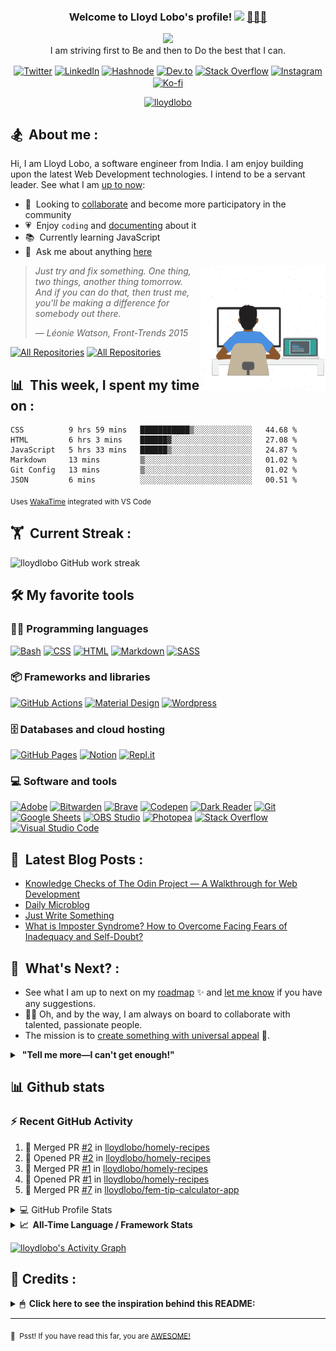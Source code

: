 <h3 align="center">
  Welcome to Lloyd Lobo's profile!
  <a href="https://www.lloydlobo.com/" target="\_blank" ><img src="https://media.giphy.com/media/hvRJCLFzcasrR4ia7z/giphy.gif" width="28"></a>&nbsp;<a href="https://www.lloydlobo.com/" target="\_blank" >👨🏽‍💻 </a>
</h3>

<!-- Typing SVG by DenverCoder1 - https://github.com/DenverCoder1/readme-typing-svg -->
<p align="center">
	<a href="https://www.lloydlobo.com/about"><img src="https://readme-typing-svg.herokuapp.com?lines=I+am+a++Front-end+Developer;I+am+a+Writer;I+am+a+Life-Long+Learner;I+am+a+Psychology+Nerd;I+am+a+Design+Aficionado;I+am+a+Musician;I+am+a+Generalist;I+am+a+Failure;I+am+a+Tree+Hugger+🤣;I+am+a+Misfit;I+am+a+Doggie+and+Kittie+Lover;I+am+a+Nobody;What+am+I?+🤔&font=Fira%20Code&center=true&width=440&height=45&color=2ea043&vCenter=true&size=22&duration=4000"></a>
	</br>
	I am striving first to Be and then to Do the best that I can.

<!-- Social Icons -->
<p align="center">
    <a href="https://twitter.com/thelloydlobo" target="blank"><img align="center" src="https://raw.githubusercontent.com/rahuldkjain/github-profile-readme-generator/master/src/images/icons/Social/twitter.svg" alt="Twitter" title="Follow Lloyd on Twitter" height="30" width="40" /></a>
    <a href="https://linkedin.com/in/thelloydlobo" target="blank"><img align="center" src="https://raw.githubusercontent.com/rahuldkjain/github-profile-readme-generator/master/src/images/icons/Social/linked-in-alt.svg" alt="LinkedIn" title="Connect with Lloyd on LinkedIn" height="30" width="40" /></a>
    <a href="https://lloydlobo.hashnode.dev" target="blank"><img align="center" src="https://cdn.hashnode.com/res/hashnode/image/upload/v1592752137870/scHk9tTaA.png?auto=compress" alt="Hashnode" title="Read articles by Lloyd on Hasnode" height="30" width="30" /></a>
    <a href="https://dev.to/lloydlobo" target="blank"><img align="center" src="https://cdn.jsdelivr.net/npm/simple-icons@3.0.1/icons/dev-dot-to.svg" alt="Dev.to" title="Read articles by Lloyd on Dev.to" height="30" width="40" /></a>
    <a href="https://stackoverflow.com/users/18028557" target="blank"><img align="center" src="https://raw.githubusercontent.com/rahuldkjain/github-profile-readme-generator/master/src/images/icons/Social/stack-overflow.svg" alt="Stack Overflow" title="Read answers and questions by Lloyd on Hasnode" height="30" width="40" /></a>
    <a href="https://instagram.com/thelloydlobo" target="blank"><img align="center" src="https://raw.githubusercontent.com/rahuldkjain/github-profile-readme-generator/master/src/images/icons/Social/instagram.svg" alt="Instagram" title="Follow Lloyd on Instagram" height="30" width="40" /></a>
    <a href="https://ko-fi.com/lloydlobo" target="blank"><img align="center" src="https://i.imgur.com/PpLeD3K.png" alt="Ko-fi" title="Buy me a coffee" height="40" width="40" /></a>
</p>

<p align="center"> <a target="_blank"  href="https://www.lloydlobo.com"><img
            src="https://komarev.com/ghpvc/?username=lloydlobo&label=Profile%20views&color=2ea043&style=flat"
            alt="lloydlobo" /> </a></p>

<!-- ABOUT SECTION -->
<p align="center">
<h2> 🏂 &nbsp;About me :</h3>
<p>
		Hi, I am Lloyd Lobo, a software engineer from India. I am enjoy building upon the latest Web Development technologies. I intend to be a servant leader. See what I am <a target="_blank"  href="https://www.polywork.com/lloydlobo">up to now</a>:
</p>
<p>
    <ul>
        <li>🤝 &nbsp;Looking to <a target="_blank" 
            href="https://blog.lloydlobo.com/collaborate">collaborate</a> and become more participatory in the community</li>
        <li>💗 &nbsp;Enjoy <code>coding</code> and <a target="_blank" href="https://blog.lloydlobo.com/microblog">documenting</a> about it</li>
        <li>📚 &nbsp;Currently learning JavaScript</li>
        <li>💬 &nbsp;Ask me about anything <a target="_blank" 
                href="https://github.com/lloydlobo/lloydlobo/discussions">here</a></li>
    </ul>
</p>


<!-- LOTTIEFILE GIF: DEVELOPER AT WORK  -->
<p>
    <a target="_blank" href="https://blog.lloydlobo.com/about"><img align="right" height="200vw"
    width="200vw" alt="LottieFile" title="Developer at work" src="https://github.com/lloydlobo/lloydlobo/blob/main/assets/lloydlobo-banner.gif" />
    </a>
</p>
</p>

> _Just try and fix something. One thing, two things, another thing tomorrow._     
> _And if you can do that, then trust me, you'll be making a difference for somebody out there._
>
>_— Léonie Watson, Front-Trends 2015_
<!-- ALL REPOS & ALL FORKS Button -->
<p align="left">
  <a href="https://github.com/lloydlobo?tab=repositories&sort=stargazers"><img alt="All Repositories" title="All Repositories" src="https://custom-icon-badges.herokuapp.com/badge/-All%20Repos-2962FF?style=for-the-badge&logoColor=white&logo=repo"/></a>
  <a href="https://github.com/lloydlobo/My-Contributions/blob/main/README.md"><img alt="All Repositories" title="All Repositories" src="https://custom-icon-badges.herokuapp.com/badge/-All%20Forks-2962FF?style=for-the-badge&logoColor=white&logo=fork"/></a>
</p>

## 📊 &nbsp;This week, I spent my time on :

<!--START_SECTION:waka-->

```text
CSS          9 hrs 59 mins   ███████████▒░░░░░░░░░░░░░   44.68 %
HTML         6 hrs 3 mins    ██████▓░░░░░░░░░░░░░░░░░░   27.08 %
JavaScript   5 hrs 33 mins   ██████▒░░░░░░░░░░░░░░░░░░   24.87 %
Markdown     13 mins         ▒░░░░░░░░░░░░░░░░░░░░░░░░   01.02 %
Git Config   13 mins         ▒░░░░░░░░░░░░░░░░░░░░░░░░   01.02 %
JSON         6 mins          ░░░░░░░░░░░░░░░░░░░░░░░░░   00.51 %
```

<!--END_SECTION:waka-->

<sub>Uses [WakaTime](https://wakatime.com/@lloydlobo) integrated with VS Code</sub>

<!-- <img src="https://hookrace.net/time.gif"> -->

## 🏋 &nbsp;Current Streak :

<img src="https://github-readme-streak-stats.herokuapp.com/?user=lloydlobo&theme=dark&dates=98972d&sideLabels=ebdbb2&stroke=babdc0&sideNums=98972d&hide_border=true"
        alt="lloydlobo GitHub work streak" />

<!-- Stats Version 4.0 (with 1. trophy and 2. stat) HTML TABLE -->
<!-- <p align="left">
    </br>
    <img align="center" width="395vw" src="https://github-readme-streak-stats.herokuapp.com/?user=lloydlobo&theme=dark&dates=98972d&sideLabels=ebdbb2&stroke=babdc0&sideNums=98972d&hide_border=true"
        alt="lloydlobo GitHub work streak" />&nbsp;
        &nbsp;
	<img align = "center" width="395vw" src="https://github-profile-summary-cards.vercel.app/api/cards/profile-details?username=lloydlobo&theme=github_dark" alt="lloydlobo's GitHub Profile Summary" />
</p> -->

<!-- TOOLS ==> ALL LANGUAGES, FRAMEWORKS&LIBRARIES, DATABASE&HOSTING, SOFTWARES&TOOLS -->

## 🛠️ My favorite tools

### 👨‍💻 Programming languages

<p>
<!--     <a href="https://github.com/search?q=user%3Alloydlobo+language%3Aassembly"><img alt="MIPS Assembly" src="https://custom-icon-badges.herokuapp.com/badge/Assembly-525252.svg?logo=asm-hex&logoColor=white"></a> -->
    <a href="https://github.com/search?q=user%3Alloydlobo+language%3Abash"><img alt="Bash" src="https://img.shields.io/badge/Bash-121011.svg?logo=gnu-bash&logoColor=white"></a>
<!--     <a href="https://github.com/search?q=user%3Alloydlobo+language%3Ac"><img alt="C" src="https://custom-icon-badges.herokuapp.com/badge/C-03599C.svg?logo=c-in-hexagon&logoColor=white"></a> -->
<!--     <a href="https://github.com/search?q=user%3Alloydlobo+language%3Acpp"><img alt="C++" src="https://custom-icon-badges.herokuapp.com/badge/C++-9C033A.svg?logo=cpp2&logoColor=white"></a> -->
<!--     <a href="https://github.com/search?q=user%3Alloydlobo+language%3Acsharp"><img alt="C#" src="https://custom-icon-badges.herokuapp.com/badge/C%23-68217A.svg?logo=cs2&logoColor=white"></a> -->
<!--     <a href="https://github.com/search?q=user%3Alloydlobo+language%3Aceylon"><img alt="Ceylon" src="https://custom-icon-badges.herokuapp.com/badge/Ceylon-E39842.svg?logo=ceylon&logoColor=white"></a> -->
    <a href="https://github.com/search?q=user%3Alloydlobo+language%3Acss"><img alt="CSS" src="https://img.shields.io/badge/CSS-1572B6.svg?logo=css3&logoColor=white"></a>
<!--     <a href="https://github.com/search?q=user%3Alloydlobo+language%3Adart"><img alt="Dart" src="https://img.shields.io/badge/Dart-15A6C4.svg?logo=dart&logoColor=white"></a> -->
<!--     <a href="https://github.com/search?q=user%3Alloydlobo+language%3Ags"><img alt="Google Apps Script" src="https://custom-icon-badges.herokuapp.com/badge/Google%20Apps%20Script-02569B.svg?logo=color-swatch&logoColor=white"></a> -->
    <a href="https://github.com/search?q=user%3Alloydlobo+language%3Ahtml"><img alt="HTML" src="https://img.shields.io/badge/HTML-E34F26.svg?logo=html5&logoColor=white"></a>
<!--     <a href="https://github.com/search?q=user%3Alloydlobo+language%3Ajava"><img alt="Java" src="https://img.shields.io/badge/Java-007396.svg?logo=java&logoColor=white"></a> -->
<!--     <a href="https://github.com/search?q=user%3Alloydlobo+language%3Ajavascript"><img alt="JavaScript" src="https://img.shields.io/badge/JavaScript-F7DF1E.svg?logo=javascript&logoColor=black"></a> -->
<!--     <a href="https://github.com/search?q=user%3Alloydlobo+language%3Akotlin"><img alt="Kotlin" src="https://img.shields.io/badge/Kotlin-0095D5.svg?logo=Kotlin&logoColor=white"></a> -->
<!--     <a href="https://github.com/search?q=user%3Alloydlobo+language%3Atex"><img alt="LaTeX" src="https://img.shields.io/badge/LaTeX-008080.svg?logo=LaTeX&logoColor=white"></a> -->
    <a href="https://github.com/search?q=user%3Alloydlobo+language%3Amarkdown"><img alt="Markdown" src="https://img.shields.io/badge/Markdown-000000.svg?logo=markdown&logoColor=white"></a>
<!--     <a href="https://github.com/search?q=user%3Alloydlobo+language%3Ajavascript"><img alt="Node.js" src="https://img.shields.io/badge/Node.js-43853D.svg?logo=node.js&logoColor=white"></a> -->
<!--     <a href="https://github.com/search?q=user%3Alloydlobo+language%3Aphp"><img alt="PHP" src="https://img.shields.io/badge/PHP-777BB4.svg?logo=php&logoColor=white"></a> -->
<!--     <a href="https://github.com/search?q=user%3Alloydlobo+language%3Aprolog"><img alt="Prolog" src="https://custom-icon-badges.herokuapp.com/badge/Prolog-E61B23.svg?logo=swi-prolog&logoColor=white"></a> -->
<!--     <a href="https://github.com/search?q=user%3Alloydlobo+language%3Apython"><img alt="Python" src="https://img.shields.io/badge/Python-14354C.svg?logo=python&logoColor=white"></a> -->
<!--     <a href="https://github.com/search?q=user%3Alloydlobo+language%3Ar"><img alt="R" src="https://img.shields.io/badge/R-276DC3.svg?logo=r&logoColor=white"></a> -->
<!--     <a href="https://github.com/search?q=user%3Alloydlobo+language%3Aruby"><img alt="Ruby" src="https://img.shields.io/badge/Ruby-CC342D.svg?logo=ruby&logoColor=white"></a> -->
    <a href="https://github.com/search?q=user%3Alloydlobo+language%3Asass"><img alt="SASS" src="https://img.shields.io/badge/Sass-hotpink.svg?logo=SASS&logoColor=white"></a>
<!--     <a href="https://github.com/search?q=user%3Alloydlobo+language%3Ascratch"><img alt="Scratch" src="https://img.shields.io/badge/Scratch-4D97FF.svg?logo=scratch&logoColor=white"></a> -->
<!--     <a href="https://github.com/search?q=user%3Alloydlobo+language%3Asql"><img alt="SQL" src="https://custom-icon-badges.herokuapp.com/badge/SQL-025E8C.svg?logo=database&logoColor=white"></a> -->
<!--     <a href="https://github.com/search?q=user%3Alloydlobo+language%3Asvg"><img alt="SVG+XML" src="https://img.shields.io/badge/SVG%2BXML-e0982c.svg?logo=svg&logoColor=white"></a> -->
<!--     <a href="https://github.com/search?q=user%3Alloydlobo+language%3AtypeScript"><img alt="TypeScript" src="https://img.shields.io/badge/TypeScript-007ACC.svg?logo=typescript&logoColor=white"></a> -->
</p>

### 📦 Frameworks and libraries

<p>
<!--     <a href="#"><img alt="Arduino" src="https://img.shields.io/badge/-Arduino-00979D?logo=Arduino&logoColor=white"></a> -->
<!--     <a href="#"><img alt="Bootstrap" src="https://img.shields.io/badge/Bootstrap-7952B3.svg?logo=bootstrap&logoColor=white"></a> -->
<!--     <a href="#"><img alt="Cordova" src="https://img.shields.io/badge/-Cordova-E8E8E8?logo=apache-cordova&logoColor=black"></a> -->
<!--     <a href="#"><img alt="Electron" src="https://img.shields.io/badge/Electron-20232e.svg?logo=electron&logoColor=white"></a> -->
<!--     <a href="#"><img alt="Express.js" src="https://img.shields.io/badge/Express.js-404d59.svg?logo=express&logoColor=white"></a> -->
<!--     <a href="#"><img alt="Flutter" src="https://img.shields.io/badge/Flutter-02569B.svg?logo=flutter&logoColor=white"></a> -->
    <a href="#"><img alt="GitHub Actions" src="https://img.shields.io/badge/GitHub%20Actions-2671E5.svg?logo=github%20actions&logoColor=white"></a>
<!--     <a href="#"><img alt="Jest" src="https://img.shields.io/badge/Jest-C21325.svg?logo=jest&logoColor=white"></a> -->
<!--     <a href="#"><img alt="JUnit" src="https://custom-icon-badges.herokuapp.com/badge/JUnit-25A162.svg?logo=check-circle&logoColor=white"></a> -->
<!--     <a href="#"><img alt="Keras" src="https://img.shields.io/badge/Keras-D00000.svg?logo=Keras&logoColor=white"></a> -->
    <a href="#"><img alt="Material Design" src="https://img.shields.io/badge/Material%20Design-0081CB.svg?logo=material-design&logoColor=white"></a>
<!--     <a href="#"><img alt="NumPy" src="https://img.shields.io/badge/Numpy-013243.svg?logo=numpy&logoColor=white"></a> -->
<!--     <a href="#"><img alt="Pandas" src="https://img.shields.io/badge/Pandas-150458.svg?logo=pandas&logoColor=white"></a> -->
<!--     <a href="#"><img alt="PHPUnit" src="https://custom-icon-badges.herokuapp.com/badge/PHPUnit-366488.svg?logo=test-tube&logoColor=white"></a> -->
<!--     <a href="#"><img alt="Pytest" src="https://img.shields.io/badge/Pytest-0A9EDC.svg?logo=pytest&logoColor=white"></a> -->
<!--     <a href="#"><img alt="React" src="https://img.shields.io/badge/React-20232a.svg?logo=react&logoColor=%2361DAFB"></a> -->
<!--     <a href="#"><img alt="SonarLint" src="https://img.shields.io/badge/-SonarLint-CB2029?logo=sonarlint&logoColor=white"></a> -->
<!--     <a href="#"><img alt="Symfony" src="https://img.shields.io/badge/Symfony-111111.svg?logo=symfony&logoColor=white"></a> -->
<!--     <a href="#"><img alt="SymPy" src="https://img.shields.io/badge/Sympy-3B5526.svg?logo=sympy&logoColor=white"></a> -->
<!--     <a href="#"><img alt="TensorFlow" src="https://img.shields.io/badge/TensorFlow-FF6F00.svg?logo=TensorFlow&logoColor=white"></a> -->
    <a href="#"><img alt="Wordpress" src="https://img.shields.io/badge/Wordpress-21759B?logo=wordpress&logoColor=white"></a>
<!--     <a href="#"><img alt="WPF (.Net)" src="https://img.shields.io/badge/WPF-5C2D91?logo=.net&logoColor=white"></a> -->
</p>

### 🗄️ Databases and cloud hosting

<p>
    <a href="#"><img alt="GitHub Pages" src="https://img.shields.io/badge/GitHub%20Pages-327FC7.svg?logo=github&logoColor=white"></a>
<!--     <a href="#"><img alt="Heroku" src="https://img.shields.io/badge/Heroku-430098.svg?logo=heroku&logoColor=white"></a> -->
<!--     <a href="#"><img alt="MongoDB" src ="https://img.shields.io/badge/MongoDB-4ea94b.svg?logo=mongodb&logoColor=white"></a> -->
<!--     <a href="#"><img alt="MySQL" src="https://img.shields.io/badge/MySQL-00f.svg?logo=mysql&logoColor=white"></a> -->
    <a href="#"><img alt="Notion" src="https://img.shields.io/badge/Notion-010101.svg?logo=notion&logoColor=white"></a>
<!--     <a href="#"><img alt="Oracle" src ="https://img.shields.io/badge/Oracle-F00000.svg?logo=oracle&logoColor=white"></a> -->
<!--     <a href="#"><img alt="PostgreSQL" src ="https://img.shields.io/badge/PostgreSQL-316192.svg?logo=postgresql&logoColor=white"></a> -->
    <a href="#"><img alt="Repl.it" src="https://img.shields.io/badge/Repl.it-0D101E.svg?logo=Replit&logoColor=white"></a>
<!--     <a href="#"><img alt="SQLite" src ="https://img.shields.io/badge/SQLite-07405e.svg?logo=sqlite&logoColor=white"></a> -->
<!--     <a href="#"><img alt="Vercel" src="https://img.shields.io/badge/Vercel-000000.svg?logo=vercel&logoColor=white"></a> -->
</p>

### 💻 Software and tools

<p>
    <a href="#"><img alt="Adobe" src="https://img.shields.io/badge/Adobe-FF0000.svg?logo=adobe&logoColor=white"></a>
<!--     <a href="#"><img alt="Android" src="https://img.shields.io/badge/Android-3DDC84?logo=android&logoColor=white"></a> -->
<!--     <a href="#"><img alt="Android Studio" src="https://img.shields.io/badge/Android%20Studio-008678.svg?logo=android-studio&logoColor=white"></a> -->
<!--     <a href="#"><img alt="Arch Linux" src="https://img.shields.io/badge/Arch%20Linux-1793D1.svg?logo=arch-linux&logoColor=white"></a> -->
<!--     <a href="#"><img alt="Audacity" src="https://img.shields.io/badge/-Audacity-0000CC?logo=audacity&logoColor=white"></a> -->
    <a href="#"><img alt="Bitwarden" src="https://img.shields.io/badge/-Bitwarden-175DDC?logo=bitwarden&logoColor=white"></a>
    <a href="#"><img alt="Brave" src="https://img.shields.io/badge/-Brave-FB542B?logo=brave&logoColor=white"></a>
    <a href="#"><img alt="Codepen" src="https://img.shields.io/badge/Codepen-000000.svg?logo=codepen&logoColor=white"></a>
<!--     <a href="#"><img alt="Construct 3" src="https://img.shields.io/badge/Construct%203-00b56a.svg?logo=construct-3&logoColor=white"></a> -->
    <a href="#"><img alt="Dark Reader" src="https://img.shields.io/badge/-Dark%20Reader-141E24?logo=dark-reader&logoColor=white"></a>
    <a href="#"><img alt="Git" src="https://img.shields.io/badge/Git-F05033.svg?logo=git&logoColor=white"></a>
    <a href="#"><img alt="Google Sheets" src="https://img.shields.io/badge/Google%20Sheets-34A853.svg?logo=google%20sheets&logoColor=white"></a>
<!--     <a href="#"><img alt="Inkscape" src="https://img.shields.io/badge/Inkscape-000000?logo=Inkscape&logoColor=white"></a> -->
<!--     <a href="#"><img alt="Jupyter" src="https://img.shields.io/badge/Jupyter-F37626.svg?logo=Jupyter&logoColor=white"></a> -->
<!--     <a href="#"><img alt="Mathematica" src="https://img.shields.io/badge/Mathematica-DD1100.svg?logo=wolfram-mathematica&logoColor=white"></a> -->
    <a href="#"><img alt="OBS Studio" src="https://img.shields.io/badge/-OBS%20Studio-302E31?logo=obs-studio&logoColor=white"></a>
    <a href="#"><img alt="Photopea" src="https://img.shields.io/badge/Photopea-18A497?logo=photopea&logoColor=white"></a>
<!--     <a href="#"><img alt="Postman" src="https://img.shields.io/badge/Postman-FF6C37?logo=postman&logoColor=white"></a> -->
    <a href="#"><img alt="Stack Overflow" src="https://img.shields.io/badge/-Stack%20Overflow-FE7A16?logo=stack-overflow&logoColor=white"></a>
    <a href="#"><img alt="Visual Studio Code" src="https://img.shields.io/badge/Visual%20Studio%20Code-0078d7.svg?logo=visual-studio-code&logoColor=white"></a>
</p>

<!-- END OF TOOLS -->

## 📕 &nbsp;Latest Blog Posts :

<!-- Activity -->
<!-- BLOG-POST-LIST:START -->
- [Knowledge Checks of The Odin Project — A Walkthrough for Web Development](https://blog.lloydlobo.com/web-development-knowledge-checks-the-odin-project)
- [Daily Microblog](https://blog.lloydlobo.com/daily-microblog)
- [Just Write Something](https://blog.lloydlobo.com/just-write-something)
- [What is Imposter Syndrome? How to Overcome Facing Fears of Inadequacy and Self-Doubt?](https://medium.com/@thelloydlobo/what-is-imposter-syndrome-how-to-overcome-facing-fears-of-inadequacy-and-self-doubt-700be81a346f?source=rss-dec0b201d40d------2)
<!-- BLOG-POST-LIST:END -->

## 🔭 &nbsp;What's Next? :

- See what I am up to next on my <a target="_blank" 
    href="https://blog.lloydlobo.com/now">roadmap</a> ✨ and <a target="_blank" 
    href="https://github.com/lloydlobo/lloydlobo/discussions">let me know</a> if you have any suggestions.
- 🙇‍♂️ Oh, and by the way, I am always on board to collaborate with talented, passionate people.
- The mission is to <a target="_blank"
       href="https://blog.lloydlobo.com/collaborate">create something with universal
  appeal</a> 🙌.

<details>
    <summary>&nbsp;<b>"Tell me more—I can't get enough!"</b></summary>
    <br>
    <ul>
			<li>People want something useful and reliable. 🔨</li>
				<li>Open-source technologies help developers build products without any personal profit 🙅 in mind.
					<ul>
						<li>Although there may be some arguments about this.</li> 
						<li>Check out this <a href="https://opensource.google/docs/why/">article by Google</a> 🤓 about "Why
							Open Source".</li>
					</ul>
				</li>
        <li>The nine qualities of open source contributions 👩‍💻 we need to see are:
            <ul>
                <li>Universal Appeal</li>
                <li>Cater to the Human Nature</li>
                <li>Enjoyable</li>
                <li>Serviceable</li>
                <li>Rather than promoting, Attract</li>
                <li>Reliable</li>
                <li>Non-judgmental</li>
                <li>Adheres to principles of Universal Truth</li>
                <li>Supporting Everyone's Success</li>
            </ul>
        </li>
    </ul>
</details>

## 📊 Github stats

<!-- https://github.com/jamesgeorge007/github-activity-readme -->
<!-- <details>
  <summary>⚡ Recent GitHub Activity</summary>
  <br/> -->

### ⚡ Recent GitHub Activity

<!--START_SECTION:activity-->

1. 🎉 Merged PR [#2](https://github.com/lloydlobo/homely-recipes/pull/2) in [lloydlobo/homely-recipes](https://github.com/lloydlobo/homely-recipes)
2. 💪 Opened PR [#2](https://github.com/lloydlobo/homely-recipes/pull/2) in [lloydlobo/homely-recipes](https://github.com/lloydlobo/homely-recipes)
3. 🎉 Merged PR [#1](https://github.com/lloydlobo/homely-recipes/pull/1) in [lloydlobo/homely-recipes](https://github.com/lloydlobo/homely-recipes)
4. 💪 Opened PR [#1](https://github.com/lloydlobo/homely-recipes/pull/1) in [lloydlobo/homely-recipes](https://github.com/lloydlobo/homely-recipes)
5. 🎉 Merged PR [#7](https://github.com/lloydlobo/fem-tip-calculator-app/pull/7) in [lloydlobo/fem-tip-calculator-app](https://github.com/lloydlobo/fem-tip-calculator-app)
   <!--END_SECTION:activity-->

<!--    </details> -->

<!-- https://github.com/anuraghazra/github-readme-stats -->
<details> 
  <summary>💻 GitHub Profile Stats</summary>
  <br/>
    <a href="https://github.com/anuraghazra/github-readme-stats"><img alt="lloydlobo's Github Stats" src="https://denvercoder1-github-readme-stats.vercel.app/api/?username=lloydlobo&show_icons=true&count_private=true&theme=react&hide_border=true&bg_color=1F222E&title_color=F85D7F&icon_color=F8D866" height="192px"/></a>
  	<a href="https://github.com/anuraghazra/github-readme-stats"><img alt="lloydlobo's Top Languages" src="https://github-readme-stats.vercel.app/api/top-langs/?username=lloydlobo&langs_count=8&layout=compact&theme=react&hide_border=true&bg_color=1F222E&title_color=F85D7F&icon_color=F8D866&hide=Jupyter%20Notebook" /></a>
  <br/>
  <b>Note:</b> Top languages is only a metric of the languages my public code consists of and doesn't reflect experience or skill level.
</details>

<!-- Codersrank All-Time Language Stats  -->
<details>
    <summary><b>📈&nbsp;&nbsp;All-Time Language&nbsp;/&nbsp;Framework Stats</b></summary>
    <br />
    <a href='https://profile.codersrank.io/user/lloydlobo/'>
        <img
            src='http://cr-skills-chart-widget.azurewebsites.net/api/api?username=lloydlobo&padding=30&skills=angular,batchfile,c,C%23,coffeescript,css,dart,go,html,json,java,javascript,less,mysql,php,pandas,perl,python,reactjs,scss,shell,svelte,swift,typescript,vue&show-other-skills=true&branding=true&tooltip=true&width=640&height=320&bg=fcd755'>
    </a>
</details>

<!-- https://github.com/ashutosh00710/github-readme-activity-graph -->

<a href="https://github.com/ashutosh00710/github-readme-activity-graph"><img alt="lloydlobo's Activity Graph" src="https://activity-graph.herokuapp.com/graph?username=lloydlobo&theme=github&hide_border=true&area=true" /></a>

<!-- <a href="https://github.com/ashutosh00710/github-readme-activity-graph"><img alt="lloydlobo's Activity Graph" src="https://denvercoder1-activity-graph.herokuapp.com/graph/?username=lloydlobo&bg_color=1F222E&color=F8D866&line=F85D7F&point=FFFFFF&hide_border=true" /></a> -->

## 👏&nbsp;Credits :

<details>
    <summary><b>🖱 &nbsp;Click here to see the inspiration behind this README:</b></summary>
    </br>
    <p>🎥 &nbsp;Listed in the order of their appearances, starting from the top:</p>
    <ul>
        <li><a href="https://github.com/DenverCoder1/readme-typing-svg">DenverCoder1/readme-typing-svg</a></li>
        <li><a href="https://komarev.com/ghpvc">antonkomarev/github-profile-views-counter</a></li>
        <li><a href="https://lottiefiles.com/36121-developer-at-work">"Emad Moradian - Developer at work" (Customized GIF)</a></li>
	<li><a href="https://github.com/def-/time.gif">def-/time.gif</a></li>
        <li><a href="https://github.com/athul/waka-readme">athul/waka-readme</a></li>
        <li><a href="https://github.com/DenverCoder1/github-readme-streak-stats">DenverCoder1/github-readme-streak-stats</a></li>
        <li><a href="https://github.com/vn7n24fzkq/github-profile-summary-cards">vn7n24fzkq/github-profile-summary-cards</a></li>
        <li><a href="https://github.com/gautamkrishnar/blog-post-workflow">gautamkrishnar/blog-post-workflow</a></li>
        <li><a href="https://github.com/jamesgeorge007/github-activity-readme">jamesgeorge007/github-activity-readme</a></li>
        <li><a href="https://github.com/anuraghazra/github-readme-stats">anuraghazra/github-readme-stats</a></li>
        <li><a href="https://github.com/codersrank-org/skills-chart-widget">codersrank-org/skills-chart-widget</a></li>
        <!-- <li><a href="https://github.com/ryo-ma/github-profile-trophy/">ryo-ma/github-profile-trophy</a></li> -->
        <li><a href="https://github.com/ashutosh00710/github-readme-activity-graph">ashutosh00710/github-readme-activity-graph</a></li>
        <!-- <li><a href="https://github.com/ABSphreak/readme-jokes">ABSphreak/readme-jokes</a></li> -->
    </ul>
    
</details>

---

<!-- Surprise!  -->

<sub>🤫 <span>&nbsp;</span>Psst! If you have read this far, you are <a target="_blank" 
        href="https://youtu.be/b-E2tcRlgsU?t=183">AWESOME!</a></sub>

<!--
Made with 🖤
🙇‍♂️🎤⬇️
-->
